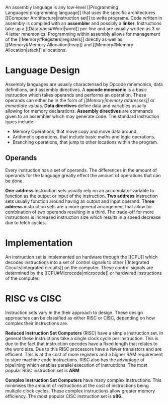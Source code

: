 An assembly language is any low-level [[Programming Languages|programming language]] that uses the specific architectures [[Computer Architecture|instruction set]] to write programs. Code written in assembly is compiled with an **assembler** and possibly a **linker**. Instructions take up a [[Datatypes#Word|word]] per-line and are usually written as 3 or 4 letter mnemonics. Programming within assembly allows for management of the [[Memory#Registers|registers]] directly as well as [[Memory#Memory Allocation|heap]] and [[Memory#Memory Allocation|stack]] allocations.

# Language Design
Assembly languages are usually characterised by Opcode mnemonics, data definitions, and assembly directives. A **opcode mnemonic** is a basic instruction which takes operands and performs an operation. These operands can either be in the form of *[[Memory|memory addresses]]* or *immediate values*. **Data directives** define data and variables usually allowing for memory declarations. **Assembly directives** are commands given to an assembler which may generate code. The standard instruction types include:
- Memory Operations, that move copy and move data around.
- Arithmetic operations, that include basic maths and logic operations.
- Branching operations, that jump to other locations within the program.

## Operands
Every instruction has a set of operands. The differences in the amount of operands for the language greatly effect the amount of operations that can be done.

**One-address** instruction sets usually rely on an accumulator variable to function as the output or input of the instruction. **Two address** instruction sets usually function around having an output and input operand. **Three address** instruction sets are a more general arrangement that allow for combination of two operands resulting in a third. The trade-off for more instructions is increased instruction size which results in a speed decrease due to fetch cycles.

# Implementation
An instruction set is implemented on hardware through the [[CPU]] which decodes instructions into a set of control signals to other [[Integrated Circuits|integrated circuits]] on the computer. These control signals are determined by the [[CPU#Microcode|microcode]] or hardwired instructions of the computer.

# RISC vs CISC
Instruction sets vary in the their approach to design.  These design approaches can be classified as either RISC or CISC, depending on how complex their instructions are.

**Reduced Instruction Set Computers** (RISC) have a simple instruction set. In general these instructions take a single clock cycle per instruction. This is due to the fact that instruction opcodes have a fixed length that relates to the word size. Due to this RISC processors have a fewer transistors and are efficient. This is at the cost of more registers and a higher RAM requirement to store machine code instructions. RISC also has the advantage of pipelining which enables parallel execution of instructions. The most popular RISC instruction set is **ARM**

**Complex Instruction Set Computers** have many complex instructions. This minimises the amount of instructions at the cost of instructions being multiple clock cycles. These complex instructions allow greater memory efficiency. The most popular CISC instruction set is **x86**.
